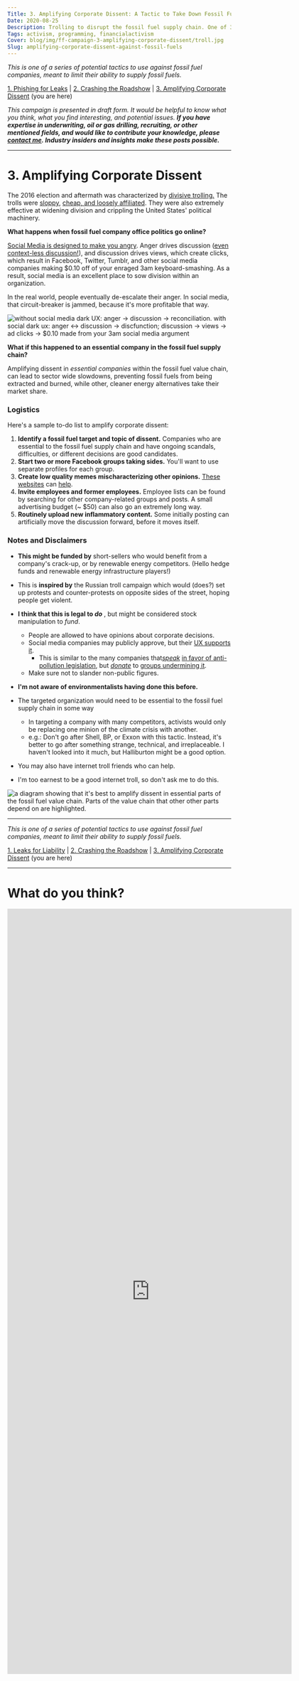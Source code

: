 ```yaml
---
Title: 3. Amplifying Corporate Dissent: A Tactic to Take Down Fossil Fuels
Date: 2020-08-25
Description: Trolling to disrupt the fossil fuel supply chain. One of 3 tactics to take down fossil fuels.
Tags: activism, programming, financialactivism
Cover: blog/img/ff-campaign-3-amplifying-corporate-dissent/troll.jpg
Slug: amplifying-corporate-dissent-against-fossil-fuels
---
```


_This is one of a series of potential tactics to use against fossil fuel companies, meant to limit their ability to supply fossil fuels._

[1. Phishing for Leaks](./leaks-for-liability-against-fossil-fuels) | [2. Crashing the Roadshow](./crash-the-roadshow-against-fossil-fuels) | [3. Amplifying Corporate Dissent](./amplifying-corporate-dissent-against-fossil-fuels) (you are here)

_This campaign is presented in draft form. It would be helpful to know what you think, what you find interesting, and potential issues. **If you have expertise in underwriting, oil or gas drilling, recruiting, or other mentioned fields, and would like to contribute your knowledge, please [contact me](#survey). Industry insiders and insights make these posts possible.**_

---

# 3. Amplifying Corporate Dissent

The 2016 election and aftermath was characterized by [divisive trolling.](https://www.washingtonpost.com/politics/2016/live-updates/general-election/real-time-updates-on-the-2016-election-voting-and-race-results/how-the-trolls-won-2016/) The trolls were [sloppy](https://www.nytimes.com/2020/01/10/us/politics/russia-hacking-disinformation-election.html), [cheap, and loosely affiliated](https://www.theatlantic.com/technology/archive/2018/02/the-russian-conspiracy-to-commit-audience-development/553685/). They were also extremely effective at widening division and crippling the United States' political machinery.

**What happens when fossil fuel company office politics go online?**

[Social Media is designed to make you angry](https://slatestarcodex.com/2014/12/17/the-toxoplasma-of-rage/). Anger drives discussion ([even context-less discussion!](https://www.computing.dcu.ie/~humphrys/Turing.Test/08.chapter.html)), and discussion drives views, which create clicks, which result in Facebook, Twitter, Tumblr, and other social media companies making $0.10 off of your enraged 3am keyboard-smashing. As a result, social media is an excellent place to sow division within an organization.

In the real world, people eventually de-escalate their anger. In social media, that circuit-breaker is jammed, because it's more profitable that way.

![without social media dark UX: anger -> discussion -> reconciliation. with social dark ux: anger <-> discussion -> discfunction; discussion -> views -> ad clicks -> \$0.10 made from your 3am social media argument]({static}blog/img/ff-campaign-3-amplifying-corporate-dissent/dark-ux-in-social-media.png)

**What if this happened to an essential company in the fossil fuel supply chain?**

Amplifying dissent in _essential companies_ within the fossil fuel value chain, can lead to sector wide slowdowns, preventing fossil fuels from being extracted and burned, while other, cleaner energy alternatives take their market share.

### Logistics

Here's a sample to-do list to amplify corporate dissent:

1. **Identify a fossil fuel target and topic of dissent.** Companies who are essential to the fossil fuel supply chain and have ongoing scandals, difficulties, or different decisions are good candidates.
2. **Start two or more Facebook groups taking sides.** You'll want to use separate profiles for each group.
3. **Create low quality memes mischaracterizing other opinions.** [These](https://www.reddit.com/r/MemeTemplatesOfficial/) [websites](https://www.reddit.com/r/MemeEconomy/) can [help](https://imgflip.com/memegenerator).
4. **Invite employees and former employees.** Employee lists can be found by searching for other company-related groups and posts. A small advertising budget (~ $50) can also go an extremely long way.
5. **Routinely upload new inflammatory content.** Some initially posting can artificially move the discussion forward, before it moves itself.

### Notes and Disclaimers

- **This might be funded by** short-sellers who would benefit from a company's crack-up, or by renewable energy competitors. (Hello hedge funds and renewable energy infrastructure players!)
- This is **inspired by** the Russian troll campaign which would (does?) set up protests and counter-protests on opposite sides of the street, hoping people get violent.
- **I think that this is legal to _do_** , but might be considered stock manipulation to _fund_.
  - People are allowed to have opinions about corporate decisions.
  - Social media companies may publicly approve, but their [UX supports it](https://qz.com/1058674/facebook-news-feed-design-and-dark-ux-are-turning-us-into-sleep-deprived-internet-addicts/).
    - This is similar to the many companies that[_speak_](https://corporate.exxonmobil.com/Energy-and-environment/Environmental-protection/Climate-change/Statements-on-Paris-climate-agreement) [in favor of anti-pollution legislation](https://corporate.exxonmobil.com/Energy-and-environment/Environmental-protection/Climate-change/Statements-on-Paris-climate-agreement), but [_donate_](https://en.wikipedia.org/wiki/List_of_members_of_the_American_Legislative_Exchange_Council#Private_enterprise_board) to [groups undermining it](https://en.wikipedia.org/wiki/American_Legislative_Exchange_Council#Energy_and_the_environment).
  - Make sure not to slander non-public figures.
- **I'm not aware of environmentalists having done this before.**
- The targeted organization would need to be essential to the fossil fuel supply chain in some way
  - In targeting a company with many competitors, activists would only be replacing one minion of the climate crisis with another.
  - e.g.: Don't go after Shell, BP, or Exxon with this tactic. Instead, it's better to go after something strange, technical, and irreplaceable. I haven't looked into it much, but Halliburton might be a good option.

- You may also have internet troll friends who can help.
- I'm too earnest to be a good internet troll, so don't ask me to do this.

![a diagram showing that it's best to amplify dissent in essential parts of the fossil fuel value chain. Parts of the value chain that other other parts depend on are highlighted.]({static}blog/img/ff-campaign-3-amplifying-corporate-dissent/what-to-troll.png)


---

_This is one of a series of potential tactics to use against fossil fuel companies, meant to limit their ability to supply fossil fuels._

[1. Leaks for Liability](./leaks-for-liability-against-fossil-fuels) | [2. Crashing the Roadshow](./crash-the-roadshow-against-fossil-fuels) | [3. Amplifying Corporate Dissent](./amplifying-corporate-dissent-against-fossil-fuels) (you are here)

---

<a name="survey"></a>
# What do you think?
<iframe src="https://docs.google.com/forms/d/e/1FAIpQLSf6yAaSzKE1FuO6nQQX882V36upqQJ3_OXj9NanSFSCxU3_yA/viewform?embedded=true" width="640" height="1722" frameborder="0" marginheight="0" marginwidth="0">Loading Survey…</iframe>
